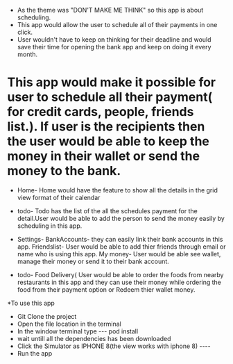 * As the theme was "DON'T MAKE ME THINK" so this app is about scheduling.
* This app would allow the user to schedule all of their payments in one click. 
* User wouldn't have to keep on thinking for their deadline and would save their time for opening the bank app and keep on doing it every month.

# This app would make it possible for user to schedule all their payment( for credit cards, people, friends list.). If user is the recipients then the user would be able to keep the money in their wallet or send the money to the bank. 

* Home- Home would have the feature to show all the details in the grid view format of their calendar
* todo- Todo has the list of the all the schedules payment for the detail.User would be able to add the person to send the money easily by scheduling in this app.
* Settings- BankAccounts- they can easily link their bank accounts in this app. Friendslist- User would be able to add thier friends through email or name who is using this app. My money- User would be able see wallet, manage their money or send it to their bank account. 

* todo- Food Delivery( User would be able to order the foods from nearby restaurants in this app and they can use their money while ordering the food from their payment option
or Redeem thier wallet money.


*To use this app

* Git Clone the project
* Open the file location in the terminal
* In the window terminal type --- pod install
* wait untill all the dependencies has been downloaded
* Click the Simulator as IPHONE 8(the view works with iphone 8) ----
* Run the app


